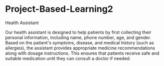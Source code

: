 # Project-Based-Learning2
Health Assistant 

Our health assistant is designed to help patients by first collecting their personal information, including name, phone number, age, and gender. Based on the patient's symptoms, disease, and medical history (such as allergies), the assistant provides appropriate medicine recommendations along with dosage instructions. This ensures that patients receive safe and suitable medication until they can consult a doctor if needed.
